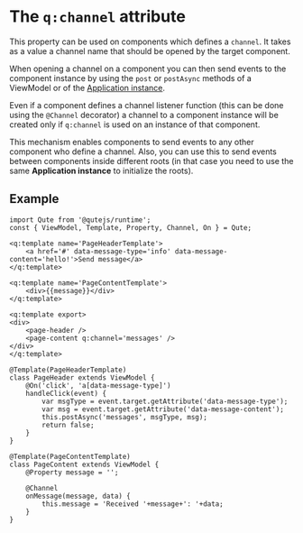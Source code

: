 # The `q:channel` attribute

This property can be used on components which defines a `channel`.
It takes as a value a channel name that should be opened by the target component.

When opening a channel on a component you can then send events to the component instance by using the `post` or `postAsync` methods of a ViewModel or of the [Application instance](#/app/instance).

Even if a component defines a channel listener function (this can be done using the `@Channel` decorator) a channel to a component instance will be created only if `q:channel` is used on an instance of that component.

This mechanism enables components to send events to any other component who define a channel.
Also, you can use this to send events between components inside different roots (in that case you need to use the same **Application instance** to initialize the roots).

## Example

```jsq
import Qute from '@qutejs/runtime';
const { ViewModel, Template, Property, Channel, On } = Qute;

<q:template name='PageHeaderTemplate'>
	<a href='#' data-message-type='info' data-message-content='hello!'>Send message</a>
</q:template>

<q:template name='PageContentTemplate'>
	<div>{{message}}</div>
</q:template>

<q:template export>
<div>
	<page-header />
	<page-content q:channel='messages' />
</div>
</q:template>

@Template(PageHeaderTemplate)
class PageHeader extends ViewModel {
    @On('click', 'a[data-message-type]')
    handleClick(event) {
        var msgType = event.target.getAttribute('data-message-type');
        var msg = event.target.getAttribute('data-message-content');
        this.postAsync('messages', msgType, msg);
        return false;
    }
}

@Template(PageContentTemplate)
class PageContent extends ViewModel {
    @Property message = '';

    @Channel
    onMessage(message, data) {
        this.message = 'Received '+message+': '+data;
    }
}
```